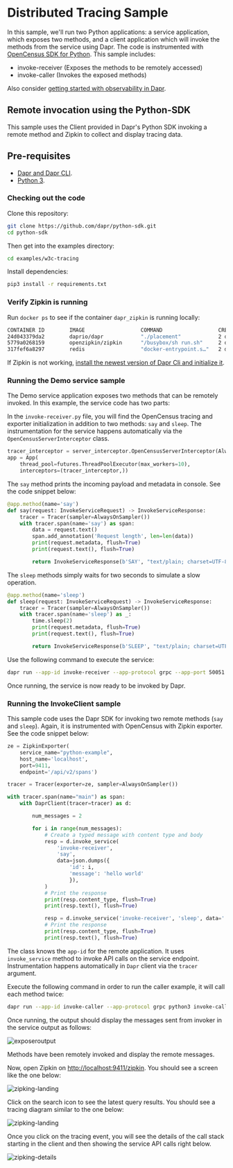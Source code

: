# Distributed Tracing Sample

In this sample, we'll run two Python applications: a service application, which exposes two methods, and a client application which will invoke the methods from the service using Dapr. The code is instrumented with [OpenCensus SDK for Python](https://opencensus.io/guides/grpc/python/).
This sample includes:

* invoke-receiver (Exposes the methods to be remotely accessed)
* invoke-caller (Invokes the exposed methods)

Also consider [getting started with observability in Dapr](https://github.com/dapr/quickstarts/tree/master/observability).
 
## Remote invocation using the Python-SDK

This sample uses the Client provided in Dapr's Python SDK invoking a remote method and Zipkin to collect and display tracing data. 

## Pre-requisites

* [Dapr and Dapr CLI](https://docs.dapr.io/getting-started/).
* [Python 3](https://www.python.org/downloads/).

### Checking out the code

Clone this repository:

```sh
git clone https://github.com/dapr/python-sdk.git
cd python-sdk
```

Then get into the examples directory:

```sh
cd examples/w3c-tracing
```

Install dependencies:

```sh
pip3 install -r requirements.txt
```

### Verify Zipkin is running

Run `docker ps` to see if the container `dapr_zipkin` is running locally: 

```bash
CONTAINER ID        IMAGE                  COMMAND                  CREATED             STATUS              PORTS                              NAMES
24d043379da2        daprio/dapr            "./placement"            2 days ago          Up 32 hours         0.0.0.0:6050->50005/tcp            dapr_placement
5779a0268159        openzipkin/zipkin      "/busybox/sh run.sh"     2 days ago          Up 32 hours         9410/tcp, 0.0.0.0:9411->9411/tcp   dapr_zipkin
317fef6a8297        redis                  "docker-entrypoint.s…"   2 days ago          Up 32 hours         0.0.0.0:6379->6379/tcp             dapr_redis
```

If Zipkin is not working, [install the newest version of Dapr Cli and initialize it](https://docs.dapr.io/getting-started/install-dapr/).

### Running the Demo service sample

The Demo service application exposes two methods that can be remotely invoked. In this example, the service code has two parts:

In the `invoke-receiver.py` file, you will find the OpenCensus tracing and exporter initialization in addition to two methods: `say` and `sleep`. The instrumentation for the service happens automatically via the `OpenCensusServerInterceptor` class.
```python
tracer_interceptor = server_interceptor.OpenCensusServerInterceptor(AlwaysOnSampler())
app = App(
    thread_pool=futures.ThreadPoolExecutor(max_workers=10),
    interceptors=(tracer_interceptor,))
```


The `say` method prints the incoming payload and metadata in console. See the code snippet below:

```python
@app.method(name='say')
def say(request: InvokeServiceRequest) -> InvokeServiceResponse:
    tracer = Tracer(sampler=AlwaysOnSampler())
    with tracer.span(name='say') as span:
        data = request.text()
        span.add_annotation('Request length', len=len(data))
        print(request.metadata, flush=True)
        print(request.text(), flush=True)

        return InvokeServiceResponse(b'SAY', "text/plain; charset=UTF-8")
```

The `sleep` methods simply waits for two seconds to simulate a slow operation.
```python
@app.method(name='sleep')
def sleep(request: InvokeServiceRequest) -> InvokeServiceResponse:
    tracer = Tracer(sampler=AlwaysOnSampler())
    with tracer.span(name='sleep') as _:
        time.sleep(2)
        print(request.metadata, flush=True)
        print(request.text(), flush=True)

        return InvokeServiceResponse(b'SLEEP', "text/plain; charset=UTF-8")
```

Use the following command to execute the service:

```sh
dapr run --app-id invoke-receiver --app-protocol grpc --app-port 50051 python3 invoke-receiver.py
```

Once running, the service is now ready to be invoked by Dapr.


### Running the InvokeClient sample

This sample code uses the Dapr SDK for invoking two remote methods (`say` and `sleep`). Again, it is instrumented with OpenCensus with Zipkin exporter. See the code snippet below:

```python
ze = ZipkinExporter(
    service_name="python-example",
    host_name='localhost',
    port=9411,
    endpoint='/api/v2/spans')

tracer = Tracer(exporter=ze, sampler=AlwaysOnSampler())

with tracer.span(name="main") as span:
    with DaprClient(tracer=tracer) as d:

        num_messages = 2

        for i in range(num_messages):
            # Create a typed message with content type and body
            resp = d.invoke_service(
                'invoke-receiver',
                'say',
                data=json.dumps({
                    'id': i,
                    'message': 'hello world'
                    }),
            )
            # Print the response
            print(resp.content_type, flush=True)
            print(resp.text(), flush=True)

            resp = d.invoke_service('invoke-receiver', 'sleep', data='')
            # Print the response
            print(resp.content_type, flush=True)
            print(resp.text(), flush=True)
```

The class knows the `app-id` for the remote application. It uses `invoke_service` method to invoke API calls on the service endpoint. Instrumentation happens automatically in `Dapr` client via the `tracer` argument.
 
Execute the following command in order to run the caller example, it will call each method twice:
```sh
dapr run --app-id invoke-caller --app-protocol grpc python3 invoke-caller.py
```
Once running, the output should display the messages sent from invoker in the service output as follows:

![exposeroutput](https://raw.githubusercontent.com/dapr/python-sdk/master/examples/w3c-tracing/img/service.png)

Methods have been remotely invoked and display the remote messages.

Now, open Zipkin on [http://localhost:9411/zipkin](http://localhost:9411/zipkin). You should see a screen like the one below:

![zipking-landing](https://raw.githubusercontent.com/dapr/python-sdk/master/examples/w3c-tracing/img/zipkin-landing.png)

Click on the search icon to see the latest query results. You should see a tracing diagram similar to the one below:

![zipking-landing](https://raw.githubusercontent.com/dapr/python-sdk/master/examples/w3c-tracing/img/zipkin-result.png)

Once you click on the tracing event, you will see the details of the call stack starting in the client and then showing the service API calls right below.

![zipking-details](https://raw.githubusercontent.com/dapr/python-sdk/master/examples/w3c-tracing/img/zipkin-details.png)
